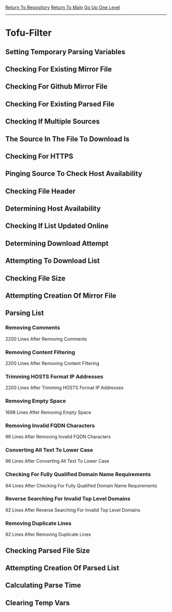 [Return To Repository](https://github.com/deathbybandaid/piholeparser/)
[Return To Main](https://github.com/deathbybandaid/piholeparser/blob/master/RecentRunLogs/Mainlog.md)
[Go Up One Level](https://github.com/deathbybandaid/piholeparser/blob/master/RecentRunLogs/TopLevelScripts/30-Processing-External-Blacklists.md)
____________________________________
# Tofu-Filter
## Setting Temporary Parsing Variables
## Checking For Existing Mirror File
## Checking For Github Mirror File
## Checking For Existing Parsed File
## Checking If Multiple Sources
## The Source In The File To Download Is
## Checking For HTTPS
## Pinging Source To Check Host Availability
## Checking File Header
## Determining Host Availability
## Checking If List Updated Online
## Determining Download Attempt
## Attempting To Download List
## Checking File Size
## Attempting Creation Of Mirror File
## Parsing List
### Removing Comments
2200 Lines After Removing Comments
### Removing Content Filtering
2200 Lines After Removing Content Filtering
### Trimming HOSTS Format IP Addresses
2200 Lines After Trimming HOSTS Format IP Addresses
### Removing Empty Space
1698 Lines After Removing Empty Space
### Removing Invalid FQDN Characters
96 Lines After Removing Invalid FQDN Characters
### Converting All Text To Lower Case
96 Lines After Converting All Text To Lower Case
### Checking For Fully Qualified Domain Name Requirements
94 Lines After Checking For Fully Qualified Domain Name Requirements
### Reverse Searching For Invalid Top Level Domains
92 Lines After Reverse Searching For Invalid Top Level Domains
### Removing Duplicate Lines
92 Lines After Removing Duplicate Lines
## Checking Parsed File Size
## Attempting Creation Of Parsed List
## Calculating Parse Time
## Clearing Temp Vars
